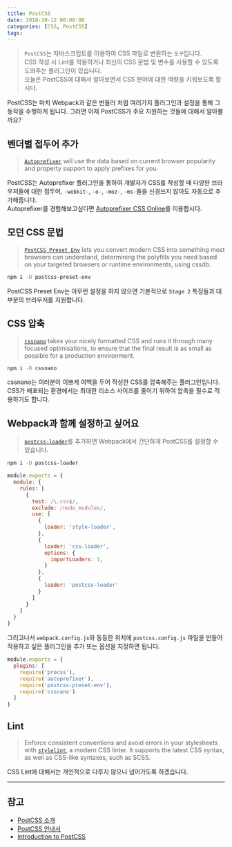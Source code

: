 ```yaml
---
title: PostCSS
date: 2018-10-12 00:00:00
categories: [CSS, PostCSS]
tags:
---
```


> `PostCSS`는 자바스크립트를 이용하여 CSS 파일로 변환하는 `도구`입니다.  
> CSS 작성 시 Lint를 적용하거나 최신의 CSS 문법 및 변수를 사용할 수 있도록 도와주는 플러그인이 있습니다.  
> 오늘은 PostCSS에 대해서 알아보면서 CSS 분야에 대한 역량을 키워보도록 합시다.  

PostCSS는 마치 Webpack과 같은 번들러 처럼 여러가지 플러그인과 설정을 통해 그 동작을 수행하게 됩니다.
그러면 이제 PostCSS가 주요 지원하는 것들에 대해서 알아볼까요?  

## 벤더별 접두어 추가  
> [`Autoprefixer`](https://github.com/postcss/autoprefixer) will use the data based on current browser popularity and property support to apply prefixes for you.  

PostCSS는 Autoprefixer 플러그인을 통하여 개발자가 CSS를 작성할 때 다양한 브라우저들에 대한 접두어, `-webkit-`, `-o-`, `-moz-`, `-ms-`들을 신경쓰지 않아도 자동으로 추가해줍니다.  
Autoprefixer를 경험해보고싶다면 [Autoprefixer CSS Online](https://autoprefixer.github.io/)를 이용합시다.  

## 모던 CSS 문법  
> [`PostCSS Preset Env`](https://github.com/csstools/postcss-preset-env) lets you convert modern CSS into something most browsers can understand, determining the polyfills you need based on your targeted browsers or runtime environments, using cssdb.

```sh
npm i -D postcss-preset-env
```

PostCSS Preset Env는 아무런 설정을 하지 않으면 기본적으로 `Stage 2` 특징들과 대부분의 브라우저를 지원합니다.  

## CSS 압축  
> [`cssnano`](https://cssnano.co/) takes your nicely formatted CSS and runs it through many focused optimisations, to ensure that the final result is as small as possible for a production environment.  

```sh
npm i -D cssnano
```
cssnano는 여러분이 이쁘게 여백을 두어 작성한 CSS를 압축해주는 플러그인입니다. CSS가 배포되는 환경에서는 최대한 리소스 사이즈를 줄이기 위하여 압축을 필수로 적용하기도 합니다.  


## Webpack과 함께 설정하고 싶어요  
> [`postcss-loader`](https://github.com/postcss/postcss-loader)를 추가하면 Webpack에서 간단하게 PostCSS를 설정할 수 있습니다.  

```sh
npm i -D postcss-loader
```

```js
module.exports = {
  module: {
    rules: [
      {
        test: /\.css$/,
        exclude: /node_modules/,
        use: [
          {
            loader: 'style-loader',
          },
          {
            loader: 'css-loader',
            options: {
              importLoaders: 1,
            }
          },
          {
            loader: 'postcss-loader'
          }
        ]
      }
    ]
  }
}
```

그리고나서 `webpack.config.js`와 동등한 위치에 `postcss.config.js` 파일을 만들어 적용하고 싶은 플러그인을 추가 또는 옵션을 지정하면 됩니다.  

```js
module.exports = {
  plugins: [
    require('precss'),
    require('autoprefixer'),
    require('postcss-preset-env'),
    require('cssnano')
  ]
}
```

## Lint  
> Enforce consistent conventions and avoid errors in your stylesheets with [`stylelint`](https://stylelint.io/), a modern CSS linter. It supports the latest CSS syntax, as well as CSS-like syntaxes, such as SCSS.  

CSS Lint에 대해서는 개인적으로 다루지 않으니 넘어가도록 하겠습니다.  

---  

## 참고  
- [PostCSS 소개](https://medium.com/@FourwingsY/postcss-%EC%86%8C%EA%B0%9C-727310aa6505)  
- [PostCSS 안내서](https://gratiaa.github.io/young-blog/2016/11/13/an-introduction-to-postCSS/)  
- [Introduction to PostCSS](https://flaviocopes.com/postcss/)  
